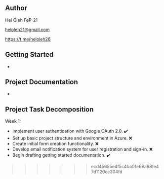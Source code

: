 ## Author
Hel Oleh FeP-21

heloleh21@gmail.com

https://t.me/heloleh26

## Getting Started
 -

## Project Documentation
 -

## Project Task Decomposition
Week 1:
- Implement user authentication with Google OAuth 2.0. ✔️
- Set up basic project structure and environment in Azure. ❌
- Create initial form creation functionality. ❌
- Develop email notification system for user registration and sign-in. ❌
- Begin drafting getting started documentation. ✔️
   
>>>>>>> ecd45655e4f5c4ba01e68a88fe47d1120cc304fd
